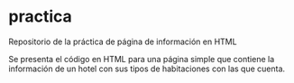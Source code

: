# practica
Repositorio de la práctica de página de información en HTML

Se presenta el código en HTML para una página simple que contiene la información de un hotel con sus tipos de habitaciones con las que cuenta. 
